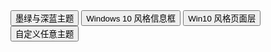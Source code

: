 <div class="layui-btn-container">
  <button type="button" class="layui-btn layui-btn-primary" lay-on="test-skin-alert">
    墨绿与深蓝主题
  </button>
  <button type="button" class="layui-btn layui-btn-primary" lay-on="test-skin-win10">
    Windows 10 风格信息框 <span class="layui-badge-dot"></span>
  </button>
  <button type="button" class="layui-btn layui-btn-primary" lay-on="test-skin-win10-page">
    Win10 风格页面层 <span class="layui-badge-dot"></span>
  </button>
  <button type="button" class="layui-btn layui-btn-primary" lay-on="test-skin-custom">自定义任意主题</button>
</div>

<style>
/* 自定义其他任意主题  */
.class-layer-demo-custom .layui-layer-title{background-color: #EDEFF2;}
.class-layer-demo-custom .layui-layer-btn{padding: 5px 10px 10px;}
.class-layer-demo-custom .layui-layer-btn a{background: #fff; border-color: #E9E7E7; color: #333;}
.class-layer-demo-custom .layui-layer-btn .layui-layer-btn0{border-color: #FA584D; background-color: #FA584D; color: #fff;}
</style>

<!-- import layui --> 
<script>
layui.use(function(){
  var layer = layui.layer;
  var util = layui.util;

  // 事件
  util.on('lay-on', {
    'test-skin-alert': function(){
      layer.alert('墨绿风格，点击继续确认看深蓝', {
        skin: 'layui-layer-molv' // 样式类名
      }, function(){
        layer.alert('深蓝', {
          skin: 'layui-layer-lan'
        });
      });
    },
    'test-skin-win10': function(){
      layer.alert('Windows 10 风格主题', {
        skin: 'layui-layer-win10', // 2.8+
        shade: 0.01,
        btn: ['确定', '取消']
      })
    },
    'test-skin-win10-page': function(){
      // 此处以一个简单的 Win10 风格记事本为例
      layer.open({
        type: 1, // 页面层类型
        skin: 'layui-layer-win10', // 2.8+
        shade: 0.01,
        area: ['50%', '60%'],
        maxmin: true,
        title: '*无标题 - 记事本',
        content: [
          '<div style="padding: 0 8px; height: 20px; line-height: 20px; border-bottom: 1px solid #F0F0F0; box-sizing: border-box; font-size: 12px;">',
            // 自定义菜单，此处仅作样式演示，具体功能可自主实现
            [
              '<a href="javascript:;">文件(F)</a>',
              '<a href="javascript:;" >编辑(E)</a> ',
              '<a href="javascript:;" >格式(O)</a> ',
              '<a href="javascript:;" >查看(V)</a> ',
              '<a href="javascript:;" >帮助(H)</a> ',
            ].join('&nbsp;&nbsp;&nbsp;'),
          '</div>',
          '&lt;textarea style="position: absolute; top: 20px; width: 100%; height: calc(100% - 20px); padding: 6px; border: none; resize: none; overflow-y: scroll; box-sizing: border-box;">&lt;/textarea>'
        ].join('')
      });
    },
    'test-skin-custom': function(){
      layer.alert('自定义其他任意主题', {
        skin: 'class-layer-demo-custom'
      })
    }
  })
});
</script>